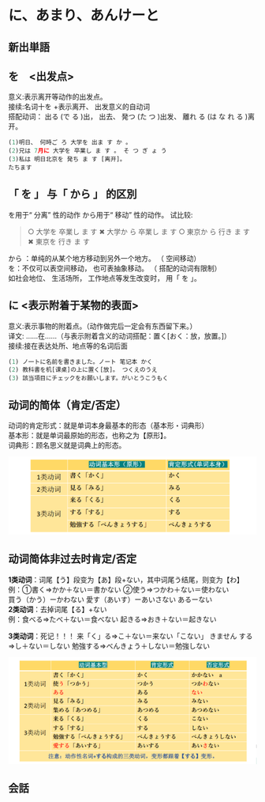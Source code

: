 # に、あまり、あんけーと

## 新出単語


## を　<出发点>

意义:表示离开等动作的出发点。  
接续:名词十を +表示离开、 出发意义的自动词  
搭配动词： 出る (で る )出， 出去、 発つ (た つ )出发、 離れ る (は な れ る )离开。

```ts
(1)明日、 何時ご ろ 大学を 出ま す か 。
(2)兄は 7月に 大学を 卒業し ま す 。 そ つ ぎ ょ う
(3)私は 明日北京を 発ち ま す [离开]。
たちます
```

## 「 を 」 与「 から 」 的区別

を用于“ 分离” 性的动作
から用于“ 移动” 性的动作。 试比较:

> ○ 大学を 卒業し ま す ✖ 大学か ら 卒業し ま す
> ○ 東京か ら 行き ま す ✖ 東京を 行き ま す

から ：单纯的从某个地方移动到另外一个地方。 （ 空间移动）  
を：不仅可以表空间移动， 也可表抽象移动。 （ 搭配的动词有限制）  
如社会地位、 生活场所， 工作地点等发生改变时， 用「 を 」。

## に <表示附着于某物的表面>

意义:表示事物的附着点。（动作做完后一定会有东西留下来。）  
译文: ……在……（与表示附着含义的动词搭配：置く[おく：放，放置。]）  
接续:接在表达处所、地点等的名词后面

```ts
(1) ノ一トに名前を書きました。ノート 笔记本 かく
(2) 教科書を机[课桌]の上に置く[放]。 つくえのうえ
(3) 該当項目にチェックをお願いします。がいとうこうもく
```

## 动词的简体（肯定/否定）
动词的肯定形式：就是单词本身最基本的形态（基本形・词典形）  
基本形：就是单词最原始的形态，也称之为【原形】。  
词典形：顾名思义就是词典上的形态。  

![avatar](../images/かく.png)

## 动词简体非过去时肯定/否定

**1类动词**：词尾【う】段变为【あ】段+ない，其中词尾う结尾，则变为【わ】  
例：①書く⇒かか＋ない＝書かない ②使う⇒つかわ＋ない＝使わない  
買う（かう）ーかわない 愛す（あいす）ーあいさない あるーない  
**2类动词**：去掉词尾【る】+ない  
例：食べる⇒たべ＋ない＝食べない 起きる⇒おき＋ない＝起きない  

**3类动词**：死记！！！
来「く」る⇒こ＋ない＝来ない「こない」 きません
する⇒し＋ない＝しない
勉強する⇒べんきょう＋しない＝勉強しない

![avatar](../images/かかない.png)

## 会話

